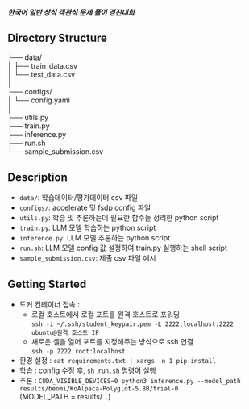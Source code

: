 ##### 한국어 일반 상식 객관식 문제 풀이 경진대회 ######

## Directory Structure 
├── data/  
│   ├── train_data.csv  
│   └── test_data.csv  
│  
├── configs/  
│   └── config.yaml  
│  
├── utils.py  
├── train.py  
├── inference.py  
├── run.sh  
└── sample_submission.csv  

## Description
- `data/`: 학습데이터/평가데이터 csv 파일 
- `configs/`: accelerate 및 fsdp config 파일
- `utils.py`: 학습 및 추론하는데 필요한 함수들 정리한 python script
- `train.py`: LLM 모델 학습하는 python script
- `inference.py`: LLM 모델 추론하는 python script
- `run.sh`: LLM 모델 config 값 설정하여 train.py 실행하는 shell script
- `sample_submission.csv`: 제출 csv 파일 예시

## Getting Started
- 도커 컨테이너 접속 : 
    - 로컬 호스트에서 로컬 포트를 원격 호스트로 포워딩  
        `ssh -i ~/.ssh/student_keypair.pem -L 2222:localhost:2222 ubuntu@원격_호스트_IP`  
    - 새로운 셸을 열어 포트를 지정해주는 방식으로 ssh 연결  
        `ssh -p 2222 root:localhost`
- 환경 설정 : `cat requirements.txt | xargs -n 1 pip install`
- 학습 : config 수정 후, `sh run.sh` 명령어 실행 
- 추론 : `CUDA_VISIBLE_DEVICES=0 python3 inference.py --model_path results/beomi/KoAlpaca-Polyglot-5.8B/trial-0`  
  (MODEL_PATH = results/...)
